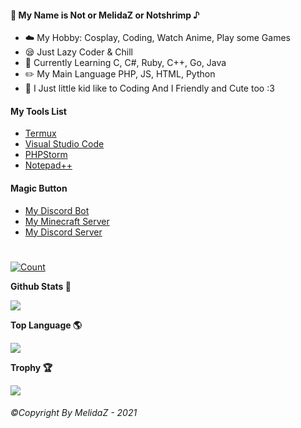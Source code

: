 #### 🥫 My Name is Not or MelidaZ or Notshrimp ♪
- ☁️ My Hobby: Cosplay, Coding, Watch Anime, Play some Games
- 😪 Just Lazy Coder & Chill
- 📒 Currently Learning C, C#, Ruby, C++, Go, Java
- ✏️ My Main Language PHP, JS, HTML, Python
- 🐥 I Just little kid like to Coding And I Friendly and Cute too :3

#### My Tools List

- [Termux](https://termux.com)
- [Visual Studio Code](https://code.visualstudio.com)
- [PHPStorm](https://www.jetbrains.com/phpstorm)
- [Notepad++](https://notepad-plus-plus.org/downloads)

#### Magic Button

- [My Discord Bot](https://ayakabot.ml)
- [My Minecraft Server](https://complexitymc.tk)
- [My Discord Server](https://drip.complexitymc.tk)
<h1></h1>

[![Count](https://komarev.com/ghpvc/?username=MelidaZ&label=PROFILE+VIEWS)](#)


<p align="center">
    <p><b>Github Stats 🎲<b></p>
    <img src="https://github-readme-stats.vercel.app/api?username=MelidaZ&include_all_commits=true&count_private=true&theme=react&show_icons=true&hide_border=true&title_color=2c98ff&icon_color=2c98ff&bg_color=0d1117"/>
  <br>
  
<p align="center">
    <p><b>Top Language 🌎<b></p>
    <img src="https://github-readme-stats.vercel.app/api/top-langs/?username=MelidaZ&layout=compact&theme=react&show_icons=true&hide_border=true&title_color=2c98ff&icon_color=2c98ff&bg_color=0d1117"/>
  <br>

<p align="center">
    <p><b>Trophy 🏆<b></p>
    <img src="https://github-profile-trophy.vercel.app/?username=MelidaZ&theme=discord"/>
  <br>

###### ©Copyright By MelidaZ - 2021
